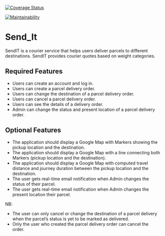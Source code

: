 [![Coverage Status](https://coveralls.io/repos/github/frankopkusianwar/SendIt/badge.svg)](https://coveralls.io/github/frankopkusianwar/SendIt)

[![Maintainability](https://api.codeclimate.com/v1/badges/a7d1015a02241dc4e28f/maintainability)](https://codeclimate.com/github/frankopkusianwar/SendIt/maintainability)

# Send_It
SendIT is a courier service that helps users deliver parcels to different destinations. SendIT provides courier quotes based on weight categories.

## Required Features
- Users can create an account and log in.
- Users can create a parcel delivery order.
- Users can change the destination of a parcel delivery order.
- Users can cancel a parcel delivery order.
- Users can see the details of a delivery order.
- Admin can change the status and present location of a parcel delivery order.

 
## Optional Features
- The application should display a Google Map with Markers showing the pickup location and the destination.
- The application should display a Google Map with a line connecting both Markers (pickup location and the destination).
- The application should display a Google Map with computed travel distance and journey duration between the pickup location and the destination.
- The user gets real-time email notification when Admin changes the status of their parcel.
- The user gets real-time email notification when Admin changes the present location their parcel.

NB:
- The user can only cancel or change the destination of a parcel delivery when the parcel’s status is yet to be marked as delivered.
- Only the user who created the parcel delivery order can cancel the order.

